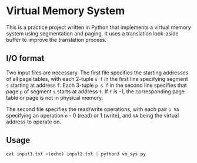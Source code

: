 # Virtual Memory System
This is a practice project written in Python that implements a virtual memory system using segmentation and paging. It uses a translation look-aside buffer to improve the translation process.

## I/O format
Two input files are necessary. The first file specifies the starting addresses of all page tables, with each 2-tuple `s f` in the first line specifying segment `s` starting at address `f`. Each 3-tuple `p s f` in the second line specifies that page `p` of segment `s` starts at address `f`. If `f` is -1, the corresponding page table or page is not in physical memory. 

The second file specifies the read/write operations, with each pair `o VA` specifying an operation `o` - 0 (read) or 1 (write), and `VA` being the virtual address to operate on.

## Usage
```py
cat input1.txt <(echo) input2.txt | python3 vm_sys.py
```
